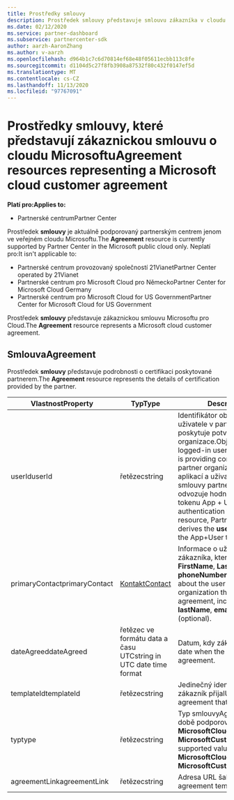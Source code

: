 ```yaml
---
title: Prostředky smlouvy
description: Prostředek smlouvy představuje smlouvu zákazníka v cloudu Microsoftu s podrobnostmi o certifikaci poskytované partnerem.
ms.date: 02/12/2020
ms.service: partner-dashboard
ms.subservice: partnercenter-sdk
author: aarzh-AaronZhang
ms.author: v-aarzh
ms.openlocfilehash: d964b1c7c6d70814ef68e48f05611ecbb113c8fe
ms.sourcegitcommit: d1104d5c27f8fb3908a87532f80c432f0147ef5d
ms.translationtype: MT
ms.contentlocale: cs-CZ
ms.lasthandoff: 11/13/2020
ms.locfileid: "97767091"
---
```

# <a name="agreement-resources-representing-a-microsoft-cloud-customer-agreement"></a><span data-ttu-id="83d3f-103">Prostředky smlouvy, které představují zákaznickou smlouvu o cloudu Microsoftu</span><span class="sxs-lookup"><span data-stu-id="83d3f-103">Agreement resources representing a Microsoft cloud customer agreement</span></span>

<span data-ttu-id="83d3f-104">**Platí pro:**</span><span class="sxs-lookup"><span data-stu-id="83d3f-104">**Applies to:**</span></span>

- <span data-ttu-id="83d3f-105">Partnerské centrum</span><span class="sxs-lookup"><span data-stu-id="83d3f-105">Partner Center</span></span>

<span data-ttu-id="83d3f-106">Prostředek **smlouvy** je aktuálně podporovaný partnerským centrem jenom ve veřejném cloudu Microsoftu.</span><span class="sxs-lookup"><span data-stu-id="83d3f-106">The **Agreement** resource is currently supported by Partner Center in the Microsoft public cloud only.</span></span> <span data-ttu-id="83d3f-107">Neplatí pro:</span><span class="sxs-lookup"><span data-stu-id="83d3f-107">It isn't applicable to:</span></span>

- <span data-ttu-id="83d3f-108">Partnerské centrum provozovaný společností 21Vianet</span><span class="sxs-lookup"><span data-stu-id="83d3f-108">Partner Center operated by 21Vianet</span></span>
- <span data-ttu-id="83d3f-109">Partnerské centrum pro Microsoft Cloud pro Německo</span><span class="sxs-lookup"><span data-stu-id="83d3f-109">Partner Center for Microsoft Cloud Germany</span></span>
- <span data-ttu-id="83d3f-110">Partnerské centrum pro Microsoft Cloud for US Government</span><span class="sxs-lookup"><span data-stu-id="83d3f-110">Partner Center for Microsoft Cloud for US Government</span></span>

<span data-ttu-id="83d3f-111">Prostředek **smlouvy** představuje zákaznickou smlouvu Microsoftu pro Cloud.</span><span class="sxs-lookup"><span data-stu-id="83d3f-111">The **Agreement** resource represents a Microsoft cloud customer agreement.</span></span>

## <a name="agreement"></a><span data-ttu-id="83d3f-112">Smlouva</span><span class="sxs-lookup"><span data-stu-id="83d3f-112">Agreement</span></span>

<span data-ttu-id="83d3f-113">Prostředek **smlouvy** představuje podrobnosti o certifikaci poskytované partnerem.</span><span class="sxs-lookup"><span data-stu-id="83d3f-113">The **Agreement** resource represents the details of certification provided by the partner.</span></span>

| <span data-ttu-id="83d3f-114">Vlastnost</span><span class="sxs-lookup"><span data-stu-id="83d3f-114">Property</span></span>       | <span data-ttu-id="83d3f-115">Typ</span><span class="sxs-lookup"><span data-stu-id="83d3f-115">Type</span></span>   | <span data-ttu-id="83d3f-116">Description</span><span class="sxs-lookup"><span data-stu-id="83d3f-116">Description</span></span>                                                                                               |
|----------------|--------|-----------------------------------------------------------------------------------------------------------|
| <span data-ttu-id="83d3f-117">userId</span><span class="sxs-lookup"><span data-stu-id="83d3f-117">userId</span></span>         | <span data-ttu-id="83d3f-118">řetězec</span><span class="sxs-lookup"><span data-stu-id="83d3f-118">string</span></span>                         | <span data-ttu-id="83d3f-119">Identifikátor objektu přihlášeného uživatele v partnerském tenantovi, který poskytuje potvrzení jménem partnerské organizace.</span><span class="sxs-lookup"><span data-stu-id="83d3f-119">Object identifier of the logged-in user in the partner tenant who is providing confirmation on behalf of the partner organization.</span></span> <span data-ttu-id="83d3f-120">Při použití ověřování aplikací a uživatelů k vytvoření prostředku smlouvy partnerské Centrum automaticky odvozuje hodnotu atributu **userId** z tokenu App + User.</span><span class="sxs-lookup"><span data-stu-id="83d3f-120">When using App+User authentication to create an Agreement resource, Partner Center automatically derives the **userId** attribute value from the App+User token.</span></span>                                                                             |
| <span data-ttu-id="83d3f-121">primaryContact</span><span class="sxs-lookup"><span data-stu-id="83d3f-121">primaryContact</span></span> | [<span data-ttu-id="83d3f-122">Kontakt</span><span class="sxs-lookup"><span data-stu-id="83d3f-122">Contact</span></span>](./utility-resources.md#contact) | <span data-ttu-id="83d3f-123">Informace o uživateli od organizace zákazníka, která smlouvu přijala, včetně:  **FirstName**, **LastName**, **email** a **phoneNumber** (volitelné).</span><span class="sxs-lookup"><span data-stu-id="83d3f-123">Information about the user from the customer organization that accepted the agreement, including:  **firstName**, **lastName**, **email**, and **phoneNumber** (optional).</span></span> |
| <span data-ttu-id="83d3f-124">dateAgreed</span><span class="sxs-lookup"><span data-stu-id="83d3f-124">dateAgreed</span></span>     | <span data-ttu-id="83d3f-125">řetězec ve formátu data a času UTC</span><span class="sxs-lookup"><span data-stu-id="83d3f-125">string in UTC date time format</span></span> | <span data-ttu-id="83d3f-126">Datum, kdy zákazník smlouvu přijal.</span><span class="sxs-lookup"><span data-stu-id="83d3f-126">The date when the customer accepted the agreement.</span></span>                                 |
| <span data-ttu-id="83d3f-127">templateId</span><span class="sxs-lookup"><span data-stu-id="83d3f-127">templateId</span></span>     |<span data-ttu-id="83d3f-128">řetězec</span><span class="sxs-lookup"><span data-stu-id="83d3f-128">string</span></span>                          | <span data-ttu-id="83d3f-129">Jedinečný identifikátor smlouvy, kterou zákazník přijal</span><span class="sxs-lookup"><span data-stu-id="83d3f-129">Unique identifier of the agreement that the customer accepted.</span></span> |
| <span data-ttu-id="83d3f-130">typ</span><span class="sxs-lookup"><span data-stu-id="83d3f-130">type</span></span>           |<span data-ttu-id="83d3f-131">řetězec</span><span class="sxs-lookup"><span data-stu-id="83d3f-131">string</span></span>                          | <span data-ttu-id="83d3f-132">Typ smlouvy</span><span class="sxs-lookup"><span data-stu-id="83d3f-132">Agreement type.</span></span> <span data-ttu-id="83d3f-133">V současné době podporované hodnoty zahrnují **MicrosoftCloudAgreement** a **MicrosoftCustomerAgreement**.</span><span class="sxs-lookup"><span data-stu-id="83d3f-133">Currently, supported values include **MicrosoftCloudAgreement** and **MicrosoftCustomerAgreement**.</span></span>|
| <span data-ttu-id="83d3f-134">agreementLink</span><span class="sxs-lookup"><span data-stu-id="83d3f-134">agreementLink</span></span>  | <span data-ttu-id="83d3f-135">řetězec</span><span class="sxs-lookup"><span data-stu-id="83d3f-135">string</span></span>                         | <span data-ttu-id="83d3f-136">Adresa URL šablony smlouvy</span><span class="sxs-lookup"><span data-stu-id="83d3f-136">URL for the agreement template.</span></span>                                                    |
